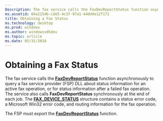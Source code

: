 ```yaml
---
Description: The fax service calls the FaxDevReportStatus function asynchronously to query a fax service provider (FSP) DLL about status information for an active fax operation, or for status information after a failed fax operation.
ms.assetid: 04a2154b-cde5-4c37-97a1-44dd4e12f172
title: Obtaining a Fax Status
ms.technology: desktop
ms.prod: windows
ms.author: windowssdkdev
ms.topic: article
ms.date: 05/31/2018
---
```


# Obtaining a Fax Status

The fax service calls the [**FaxDevReportStatus**](/previous-versions/windows/desktop/api/FaxDev/nf-faxdev-faxdevreportstatus) function asynchronously to query a fax service provider (FSP) DLL about status information for an active fax operation, or for status information after a failed fax operation. The service also calls **FaxDevReportStatus** synchronously at the end of each job. The [**FAX\_DEVICE\_STATUS**](/previous-versions/windows/desktop/api/Winfax/ns-winfax-_fax_device_statusa) structure contains a status error code, a Microsoft Win32 error code, and routing information for the fax operation.

The FSP must export the [**FaxDevReportStatus**](/previous-versions/windows/desktop/api/FaxDev/nf-faxdev-faxdevreportstatus) function.

 

 



